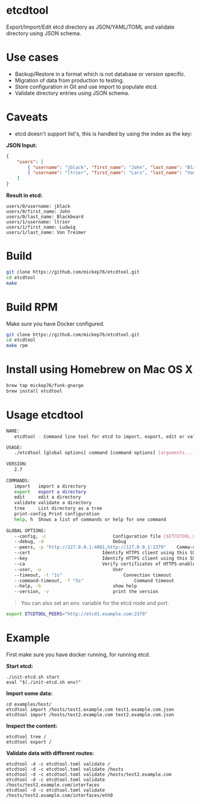 # etcdtool

Export/Import/Edit etcd directory as JSON/YAML/TOML and validate directory using JSON schema.

# Use cases

- Backup/Restore in a format which is not database or version specific.
- Migration of data from production to testing.
- Store configuration in Git and use import to populate etcd.
- Validate directory entries using JSON schema.

# Caveats

- etcd doesn't support list's, this is handled by using the index as the key:

**JSON Input:**

```json
{
    "users": [
        { "username": "jblack", "first_name": "John", "last_name": "Blackbeard" },
        { "username": "ltrier", "first_name": "Lars", "last_name": "Von Trier" }
    ]
}
```      

**Result in etcd:**

```
users/0/username: jblack
users/0/first_name: John
users/0/last_name: Blackbeard
users/1/username: ltrier
users/1/first_name: Ludwig
users/1/last_name: Von Treimer
```

# Build

```bash
git clone https://github.com/mickep76/etcdtool.git
cd etcdtool
make
```

# Build RPM

Make sure you have Docker configured.

```bash
git clone https://github.com/mickep76/etcdtool.git
cd etcdtool
make rpm
```

# Install using Homebrew on Mac OS X

```bash
brew tap mickep76/funk-gnarge
brew install etcdtool
```

# Usage etcdtool

```bash
NAME:
   etcdtool - Command line tool for etcd to import, export, edit or validate data in either JSON, YAML or TOML format.

USAGE:
   ./etcdtool [global options] command [command options] [arguments...]
   
VERSION:
   2.7
   
COMMANDS:
   import	import a directory
   export	export a directory
   edit		edit a directory
   validate	validate a directory
   tree		List directory as a tree
   print-config	Print configuration
   help, h	Shows a list of commands or help for one command
   
GLOBAL OPTIONS:
   --config, -c 						Configuration file [$ETCDTOOL_CONFIG]
   --debug, -d							Debug
   --peers, -p "http://127.0.0.1:4001,http://127.0.0.1:2379"	Comma-delimited list of hosts in the cluster [$ETCDTOOL_PEERS]
   --cert 							Identify HTTPS client using this SSL certificate file [$ETCDTOOL_CERT]
   --key 							Identify HTTPS client using this SSL key file [$ETCDTOOL_KEY]
   --ca 							Verify certificates of HTTPS-enabled servers using this CA bundle [$ETCDTOOL_CA]
   --user, -u 							User
   --timeout, -t "1s"						Connection timeout
   --command-timeout, -T "5s"					Command timeout
   --help, -h							show help
   --version, -v						print the version
```

> You can also set an env. variable for the etcd node and port.

```bash
export ETCDTOOL_PEERS="http://etcd1.example.com:2379"
```

# Example

First make sure you have docker running, for running etcd.

**Start etcd:**

```
./init-etcd.sh start
eval "$(./init-etcd.sh env)"
```

**Import some data:**

```
cd examples/host/
etcdtool import /hosts/test1.example.com test1.example.com.json
etcdtool import /hosts/test2.example.com test2.example.com.json
```

**Inspect the content:**

```
etcdtool tree /
etcdtool export /
```

**Validate data with different routes:**

```
etcdtool -d -c etcdtool.toml validate /
etcdtool -d -c etcdtool.toml validate /hosts
etcdtool -d -c etcdtool.toml validate /hosts/test2.example.com
etcdtool -d -c etcdtool.toml validate /hosts/test2.example.com/interfaces
etcdtool -d -c etcdtool.toml validate /hosts/test2.example.com/interfaces/eth0
```
